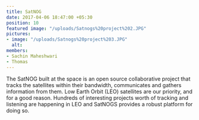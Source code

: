 ```yaml
---
title: SatNOG
date: 2017-04-06 18:47:00 +05:30
position: 10
featured image: "/uploads/Satnogs%20project%202.JPG"
pictures:
- image: "/uploads/Satnogs%20project%203.JPG"
  alt:
members:
- Sachin Maheshwari
- Thomas
---
```


The SatNOG built at the space is an open source collaborative project that tracks the satellites within their bandwidth, communicates and gathers information from them. Low Earth Orbit (LEO) satellites are our priority, and for a good reason. Hundreds of interesting projects worth of tracking and listening are happening in LEO and SatNOGS provides a robust platform for doing so.[](https://www.facebook.com/makersasylum/videos/1774713932555425/)
